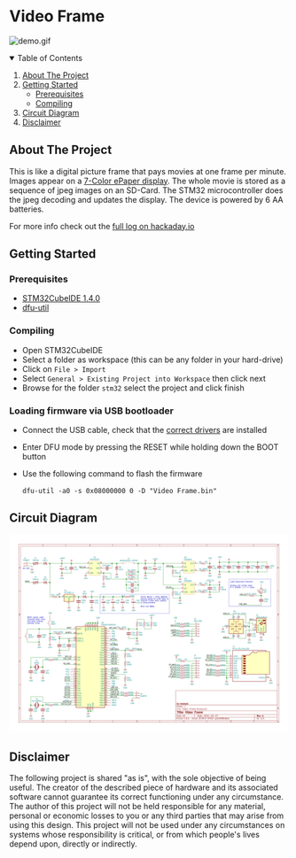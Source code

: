 # Video Frame
![demo.gif](images/demo.gif)


<!-- TABLE OF CONTENTS -->
<details open="open">
  <summary>Table of Contents</summary>
  <ol>
    <li>
      <a href="#about-the-project">About The Project</a>
    </li>
    <li>
      <a href="#getting-started">Getting Started</a>
      <ul>
        <li><a href="#prerequisites">Prerequisites</a></li>
        <li><a href="#compiling">Compiling</a></li>
      </ul>
    </li>
    <li><a href="#circuit-diagram">Circuit Diagram</a></li>
    <li><a href="#disclaimer">Disclaimer</a></li>
  </ol>
</details>


<!-- ABOUT THE PROJECT -->
## About The Project
This is like a digital picture frame that pays movies at one frame per minute. Images appear on a [7-Color ePaper display](https://www.waveshare.com/5.65inch-e-paper-module-f.htm). The whole movie is stored as a sequence of jpeg images on an SD-Card. The STM32 microcontroller does the jpeg decoding and updates the display.
The device is powered by 6 AA batteries.

For more info check out the [full log on hackaday.io](https://hackaday.io/project/177197-the-slowest-video-player-with-7-colors)

<!-- GETTING STARTED -->
## Getting Started
### Prerequisites
* [STM32CubeIDE 1.4.0](https://www.st.com/en/development-tools/stm32cubeide.html)
* [dfu-util](http://dfu-util.sourceforge.net/)

### Compiling
* Open STM32CubeIDE
* Select a folder as workspace (this can be any folder in your hard-drive)
* Click on `File > Import`
* Select `General > Existing Project into Workspace` then click next
* Browse for the folder `stm32` select the project and click finish

### Loading firmware via USB bootloader
* Connect the USB cable, check that the [correct drivers](https://www.hanselman.com/blog/how-to-fix-dfuutil-stm-winusb-zadig-bootloaders-and-other-firmware-flashing-issues-on-windows) are installed
* Enter DFU mode by pressing the RESET while holding down the BOOT button
* Use the following command to flash the firmware

      dfu-util -a0 -s 0x08000000 0 -D "Video Frame.bin"

<!-- GETTING STARTED -->
## Circuit Diagram
![Schematic](images/schematic.png)


<!-- DISCLAIMER -->
## Disclaimer
The following project is shared "as is", with the sole objective of being useful. The creator of the described piece of hardware and its associated software cannot guarantee its correct functioning under any circumstance. The author of this project will not be held responsible for any material, personal or economic losses to you or any third parties that may arise from using this design. This project will not be used under any circumstances on systems whose responsibility is critical, or from which people's lives depend upon, directly or indirectly.